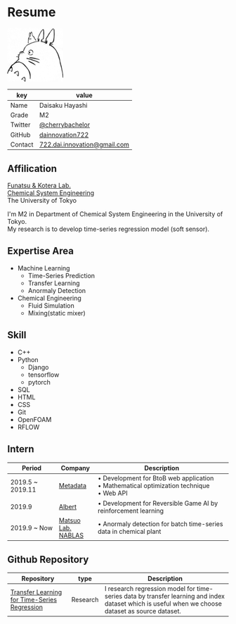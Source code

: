 # Resume
<img width="127" src="./totoro.png">

|key|value|
|---|---|
|Name|Daisaku Hayashi|
|Grade|M2|
|Twitter|[@cherrybachelor](https://twitter.com/cherrybachelor)|
|GitHub|[dainnovation722](https://github.com/dainnovation722)|
|Contact|722.dai.innovation@gmail.com|


## Affilication

[Funatsu & Kotera Lab.](http://funatsu.t.u-tokyo.ac.jp/en/home/)  
[Chemical System Engineering](http://www.chemsys.t.u-tokyo.ac.jp/?lang=en)  
The University of Tokyo  
 
I'm M2 in Department of Chemical System Engineering in the University of Tokyo.  
My research is to develop time-series regression model (soft sensor).


## Expertise Area
- Machine Learning
  - Time-Series Prediction
  - Transfer Learning
  - Anormaly Detection
- Chemical Engineering 
  - Fluid Simulation 
  - Mixing(static mixer)

## Skill
- C++
- Python 
  - Django
  - tensorflow
  - pytorch
- SQL
- HTML
- CSS
- Git
- OpenFOAM
- RFLOW

## Intern
|Period|Company|Description|
|---|---|---|
|2019.5 ~ 2019.11|[Metadata](https://metadata.co.jp/)|• Development for BtoB web application <br> • Mathematical optimization technique <br> • Web API|
|2019.9 |[Albert](https://www.albert2005.co.jp/)|• Development for Reversible Game AI by reinforcement learning|
|2019.9 ~ Now|[Matsuo Lab.](https://weblab.t.u-tokyo.ac.jp/)<br>[NABLAS](https://nablas.com/)| • Anormaly detection for batch time-series data in chemical plant <br> 

## Github Repository
|Repository|type|Description|
|---|---|---|
|[Transfer Learning for Time-Series Regression](https://github.com/dainnovation722/transfer-learning-LSTM)|Research|I research regression model for time-series data by transfer learning and index dataset which is useful when we choose dataset as source dataset.|
